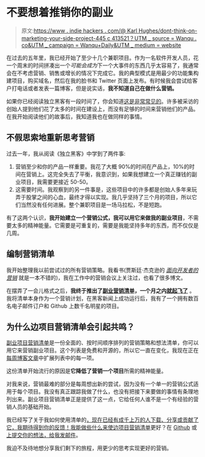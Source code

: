 # 不要想着推销你的副业

> 原文:[https://www . indie hackers . com/@ Karl Hughes/dont-think-on-marketing-your-side-project-445 c 413521？UTM _ source = Wanqu . co&UTM _ campaign = Wanqu+Daily&UTM _ medium = website](https://www.indiehackers.com/@karlhughes/dont-think-about-marketing-your-side-project-445c413521?utm_source=wanqu.co&utm_campaign=Wanqu+Daily&utm_medium=website)

在过去的五年里，我已经开始了至少十几个兼职项目。作为一名软件开发人员，花一个周末的时间拼凑出一个*可能会成为*下一个大事件的东西几乎太容易了，我通常会在不考虑营销、销售或增长的情况下完成它。我的典型模式是用最少的功能集构建项目，购买域名，然后在我的脸书和 Twitter 页面上发布。有时候我会尝试给客户打电话或者发表一篇博客，但是说实话，**我不知道自己在做什么营销。**

如果你已经阅读独立黑客有一段时间了，你会知道[这是非常常见的](https://hackernoon.com/indie-startups-the-ingredients-of-success-74531fe3a019)。许多被采访的创始人提到他们花了太多的时间在建设上，而没有足够的时间来营销他们的产品。在我开始阅读他们的故事后，我知道我也在做同样的事情。

## 不假思索地重新思考营销

过去一年，我从阅读《独立黑客》中学到了两件事:

1.  营销至少和你的产品一样重要。我花了大概 90%的时间在产品上，10%的时间在营销上。这完全失去了平衡，我意识到，如果我想建立一个真正赚钱的副业项目，我需要更接近 50-50。
2.  这需要时间。我观察到的另一件事是，这些项目中的许多都是创始人多年来玩弄于股掌之间的心血，最终才得以实现。我几乎坚持了三个月的项目，所以它们当然没有任何进展。整个兼职项目是一场马拉松，不是短跑。

有了这两个认识，**我开始建立一个营销公式，我可以用它来做我的副业项目**，不需要太多的精神能量。它需要是可重复的，需要是我能坚持多年的东西，而不仅仅是几周。

## 编制营销清单

我开始整理我以前尝试过的所有营销策略。我看书(贾斯廷·杰克逊的 *[面向开发者的营销](https://devmarketing.xyz/)* 就是一本不错的)，我在工作中的营销会议上关注过，也看了很多博文。

在摆弄了一会儿格式之后，**我终于推出了[副业营销清单](https://www.sideprojectchecklist.com/)，一个月之内[就起飞了](https://www.karllhughes.com/posts/side-project-checklist)** 。我将清单本身作为一个营销计划，在黑客新闻上成功运行后，我有了一个拥有数百名电子邮件订户和 Github 上数千名明星的项目。

## 为什么边项目营销清单会引起共鸣？

[副业项目营销清单](https://www.sideprojectchecklist.com/)是一份全面的、按时间顺序排列的营销策略和想法清单，你可以用它来营销副业项目。这个列表是免费和开源的，所以它一直在变化，我现在正在[每周博客文章](https://www.sideprojectchecklist.com/blog/)中扩展列表中的每一项。

这份清单开始流行的原因是**它降低了营销一个项目**所需的精神能量。

对我来说，营销最难的部分是每周想出新的尝试，因为没有一个单一的营销公式适用于每个项目。我没有真正跟踪我做了什么，也没有把接下来要做的事情有条理地列出来。副业项目营销清单正是提供了这一点，它给任何人谁不是一个有经验的营销人员的基础开始。

我已经写了关于我如何使用清单的[，现在已经有成千上万的人下载、分享或贡献了它，我期待得到你的反馈！我能做些什么来使](https://www.sideprojectchecklist.com/2017/how-to-use/)[边项目营销清单](https://www.sideprojectchecklist.com/)更好？在 [Github](https://github.com/karllhughes/side-project-marketing/issues) 或[上提交你的想法，给我发邮件](/cdn-cgi/l/email-protection#147975667f71607d7a7354647b66607576787177607b3a777b79)。

我迫不及待地想分享我们剩下的旅程，用更少的思考实现更好的营销。